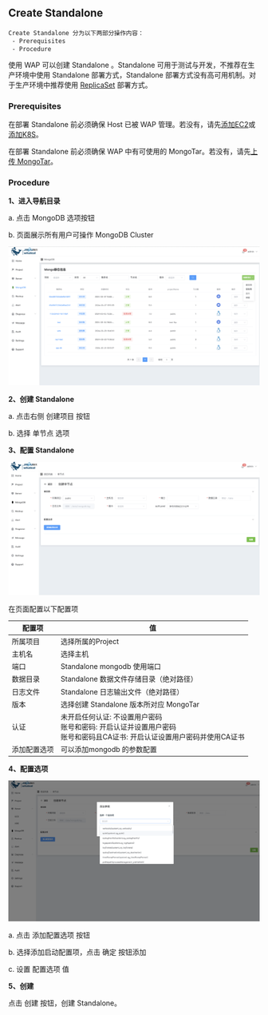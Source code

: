 ## Create Standalone

```
Create Standalone 分为以下两部分操作内容：
 - Prerequisites
 - Procedure
```

使用 WAP 可以创建 Standalone 。Standalone 可用于测试与开发，不推荐在生产环境中使用 Standalone 部署方式，Standalone 部署方式没有高可用机制。对于生产环境中推荐使用 [ReplicaSet](CreateReplicaSet.md) 部署方式。

### Prerequisites

在部署 Standalone 前必须确保 Host 已被 WAP 管理。若没有，请先[添加EC2](../../Server/EC2.md)或[添加K8S](../../Server/K8S.md)。

在部署 Standalone 前必须确保 WAP 中有可使用的 MongoTar。若没有，请先[上传 MongoTar](../../Settings/UploadMongoDBTARfile.md)。

### Procedure

**1、进入导航目录**

a. 点击 MongoDB 选项按钮

b. 页面展示所有用户可操作 MongoDB Cluster

![1](../../../../../images/whalealPlatformImages/mongodb.png)

**2、创建 Standalone**

a. 点击右侧 创建项目 按钮

b. 选择 单节点 选项

**3、配置 Standalone**

![1](../../../../../images/whalealPlatformImages/1mongodb.png)

在页面配置以下配置项

| 配置项       | 值                                                           |
| ------------ | ------------------------------------------------------------ |
| 所属项目     | 选择所属的Project                                            |
| 主机名       | 选择主机                                                     |
| 端口         | Standalone mongodb 使用端口                                  |
| 数据目录     | Standalone 数据文件存储目录（绝对路径）                      |
| 日志文件     | Standalone 日志输出文件（绝对路径）                          |
| 版本         | 选择创建 Standalone 版本所对应 MongoTar                      |
| 认证         | 未开启任何认证: 不设置用户密码 <br>账号和密码: 开启认证并设置用户密码 <br/>账号和密码且CA证书: 开启认证设置用户密码并使用CA证书 |
| 添加配置选项 | 可以添加mongodb 的参数配置                                   |

**4、配置选项**

![1](../../../../../images/whalealPlatformImages/CreateStandalone2.png)

a. 点击 添加配置选项 按钮

b. 选择添加启动配置项，点击 确定 按钮添加

c. 设置 配置选项 值

**5、创建**

点击 创建 按钮，创建 Standalone。

